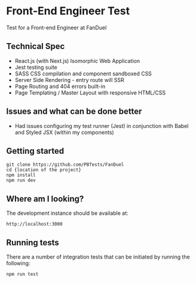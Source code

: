 # Front-End Engineer Test
Test for a Front-end Engineer at FanDuel

## Technical Spec
- React.js (with Next.js) Isomorphic Web Application
- Jest testing suite
- SASS CSS compilation and component sandboxed CSS
- Server Side Rendering - entry route will SSR
- Page Routing and 404 errors built-in
- Page Templating / Master Layout with responsive HTML/CSS

## Issues and what can be done better
- Had issues configuring my test runner (Jest) in conjunction with Babel and Styled JSX (within my components)

## Getting started
```
git clone https://github.com/PBTests/FanDuel
cd {location of the project}
npm install
npm run dev
```

## Where am I looking?
The development instance should be available at:
```
http://localhost:3000
```

## Running tests
There are a number of integration tests that can be initiated by running the following:
```
npm run test
```
